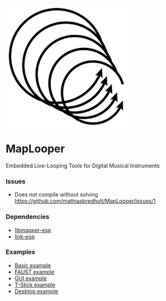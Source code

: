 <img src="https://github.com/mathiasbredholt/MapLooper-misc/blob/master/MapLooper-logo.svg" width="320">

# MapLooper
Embedded Live-Looping Tools for Digital Musical Instruments

### Issues
- Does not compile without solving https://github.com/mathiasbredholt/MapLooper/issues/1

### Dependencies
- [libmapper-esp](https://github.com/mathiasbredholt/libmapper-esp)
- [link-esp](https://github.com/mathiasbredholt/link-esp)


### Examples
- [Basic example](https://github.com/mathiasbredholt/MapLooper-example)
- [FAUST example](https://github.com/mathiasbredholt/MapLooper-faust)
- [GUI example](https://github.com/mathiasbredholt/MapLooper-gui)
- [T-Stick example](https://github.com/mathiasbredholt/MapLooper-tstick)
- [Desktop example](https://github.com/mathiasbredholt/MapLooper-desktop)
